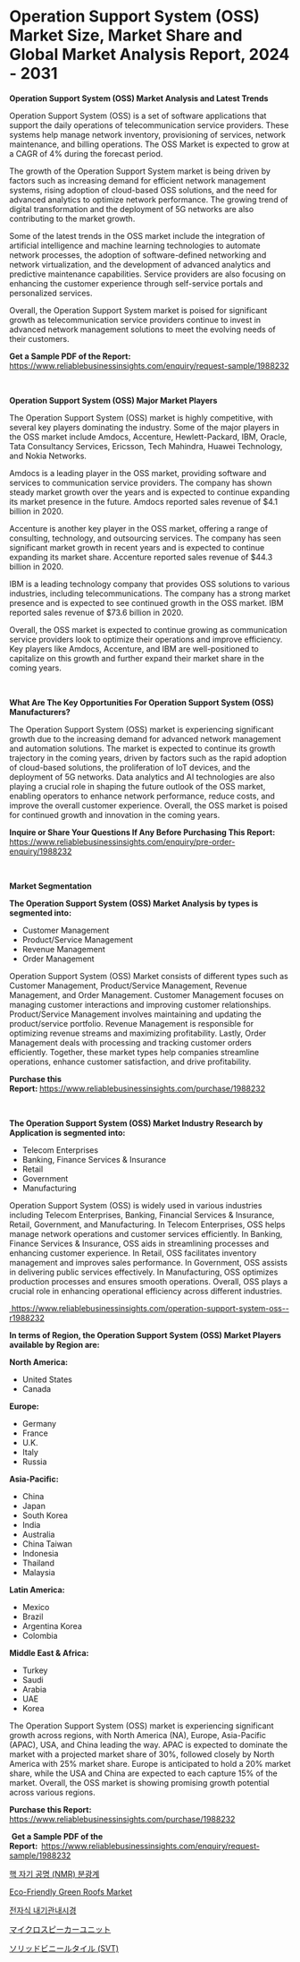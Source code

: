 <p><h1>Operation Support System (OSS) Market Size, Market Share and Global Market Analysis Report, 2024 - 2031</h1></p><p><strong>Operation Support System (OSS) Market Analysis and Latest Trends</strong></p>
<p><p>Operation Support System (OSS) is a set of software applications that support the daily operations of telecommunication service providers. These systems help manage network inventory, provisioning of services, network maintenance, and billing operations. The OSS Market is expected to grow at a CAGR of 4% during the forecast period.</p><p>The growth of the Operation Support System market is being driven by factors such as increasing demand for efficient network management systems, rising adoption of cloud-based OSS solutions, and the need for advanced analytics to optimize network performance. The growing trend of digital transformation and the deployment of 5G networks are also contributing to the market growth.</p><p>Some of the latest trends in the OSS market include the integration of artificial intelligence and machine learning technologies to automate network processes, the adoption of software-defined networking and network virtualization, and the development of advanced analytics and predictive maintenance capabilities. Service providers are also focusing on enhancing the customer experience through self-service portals and personalized services.</p><p>Overall, the Operation Support System market is poised for significant growth as telecommunication service providers continue to invest in advanced network management solutions to meet the evolving needs of their customers.</p></p>
<p><strong>Get a Sample PDF of the Report:&nbsp;</strong> <a href="https://www.reliablebusinessinsights.com/enquiry/request-sample/1988232">https://www.reliablebusinessinsights.com/enquiry/request-sample/1988232</a></p>
<p>&nbsp;</p>
<p><strong>Operation Support System (OSS) Major Market Players</strong></p>
<p><p>The Operation Support System (OSS) market is highly competitive, with several key players dominating the industry. Some of the major players in the OSS market include Amdocs, Accenture, Hewlett-Packard, IBM, Oracle, Tata Consultancy Services, Ericsson, Tech Mahindra, Huawei Technology, and Nokia Networks.</p><p>Amdocs is a leading player in the OSS market, providing software and services to communication service providers. The company has shown steady market growth over the years and is expected to continue expanding its market presence in the future. Amdocs reported sales revenue of $4.1 billion in 2020.</p><p>Accenture is another key player in the OSS market, offering a range of consulting, technology, and outsourcing services. The company has seen significant market growth in recent years and is expected to continue expanding its market share. Accenture reported sales revenue of $44.3 billion in 2020.</p><p>IBM is a leading technology company that provides OSS solutions to various industries, including telecommunications. The company has a strong market presence and is expected to see continued growth in the OSS market. IBM reported sales revenue of $73.6 billion in 2020.</p><p>Overall, the OSS market is expected to continue growing as communication service providers look to optimize their operations and improve efficiency. Key players like Amdocs, Accenture, and IBM are well-positioned to capitalize on this growth and further expand their market share in the coming years.</p></p>
<p>&nbsp;</p>
<p><strong>What Are The Key Opportunities For Operation Support System (OSS) Manufacturers?</strong></p>
<p><p>The Operation Support System (OSS) market is experiencing significant growth due to the increasing demand for advanced network management and automation solutions. The market is expected to continue its growth trajectory in the coming years, driven by factors such as the rapid adoption of cloud-based solutions, the proliferation of IoT devices, and the deployment of 5G networks. Data analytics and AI technologies are also playing a crucial role in shaping the future outlook of the OSS market, enabling operators to enhance network performance, reduce costs, and improve the overall customer experience. Overall, the OSS market is poised for continued growth and innovation in the coming years.</p></p>
<p><strong>Inquire or Share Your Questions If Any Before Purchasing This Report:</strong> <a href="https://www.reliablebusinessinsights.com/enquiry/pre-order-enquiry/1988232">https://www.reliablebusinessinsights.com/enquiry/pre-order-enquiry/1988232</a></p>
<p>&nbsp;</p>
<p><strong>Market Segmentation</strong></p>
<p><strong>The Operation Support System (OSS) Market Analysis by types is segmented into:</strong></p>
<p><ul><li>Customer Management</li><li>Product/Service Management</li><li>Revenue Management</li><li>Order Management</li></ul></p>
<p><p>Operation Support System (OSS) Market consists of different types such as Customer Management, Product/Service Management, Revenue Management, and Order Management. Customer Management focuses on managing customer interactions and improving customer relationships. Product/Service Management involves maintaining and updating the product/service portfolio. Revenue Management is responsible for optimizing revenue streams and maximizing profitability. Lastly, Order Management deals with processing and tracking customer orders efficiently. Together, these market types help companies streamline operations, enhance customer satisfaction, and drive profitability.</p></p>
<p><strong>Purchase this Report:&nbsp;</strong><a href="https://www.reliablebusinessinsights.com/purchase/1988232">https://www.reliablebusinessinsights.com/purchase/1988232</a></p>
<p>&nbsp;</p>
<p><strong>The Operation Support System (OSS) Market Industry Research by Application is segmented into:</strong></p>
<p><ul><li>Telecom Enterprises</li><li>Banking, Finance Services & Insurance</li><li>Retail</li><li>Government</li><li>Manufacturing</li></ul></p>
<p><p>Operation Support System (OSS) is widely used in various industries including Telecom Enterprises, Banking, Financial Services & Insurance, Retail, Government, and Manufacturing. In Telecom Enterprises, OSS helps manage network operations and customer services efficiently. In Banking, Finance Services & Insurance, OSS aids in streamlining processes and enhancing customer experience. In Retail, OSS facilitates inventory management and improves sales performance. In Government, OSS assists in delivering public services effectively. In Manufacturing, OSS optimizes production processes and ensures smooth operations. Overall, OSS plays a crucial role in enhancing operational efficiency across different industries.</p></p>
<p><a href="https://www.reliablebusinessinsights.com/operation-support-system-oss--r1988232">&nbsp;https://www.reliablebusinessinsights.com/operation-support-system-oss--r1988232</a></p>
<p><strong>In terms of Region, the Operation Support System (OSS) Market Players available by Region are:</strong></p>
<p>
    <p> <strong> North America: </strong>
        <ul>
            <li>United States</li>
            <li>Canada</li>
        </ul>
        </p> 
    <p> <strong> Europe: </strong>
        <ul>
            <li>Germany</li>
            <li>France</li>
            <li>U.K.</li>
            <li>Italy</li>
            <li>Russia</li>
        </ul>
        </p> 
    <p> <strong> Asia-Pacific: </strong>
        <ul>
            <li>China</li>
            <li>Japan</li>
            <li>South Korea</li>
            <li>India</li>
            <li>Australia</li>
            <li>China Taiwan</li>
            <li>Indonesia</li>
            <li>Thailand</li>
            <li>Malaysia</li>
        </ul>
        </p> 
    <p> <strong> Latin America: </strong>
        <ul>
            <li>Mexico</li>
            <li>Brazil</li>
            <li>Argentina Korea</li>
            <li>Colombia</li>
        </ul>
        </p> 
    <p> <strong> Middle East & Africa: </strong>
        <ul>
            <li>Turkey</li>
            <li>Saudi</li>
            <li>Arabia</li>
            <li>UAE</li>
            <li>Korea</li>
        </ul>
    </p>
    </p>
<p><p>The Operation Support System (OSS) market is experiencing significant growth across regions, with North America (NA), Europe, Asia-Pacific (APAC), USA, and China leading the way. APAC is expected to dominate the market with a projected market share of 30%, followed closely by North America with 25% market share. Europe is anticipated to hold a 20% market share, while the USA and China are expected to each capture 15% of the market. Overall, the OSS market is showing promising growth potential across various regions.</p></p>
<p><strong>Purchase this Report: </strong><a href="https://www.reliablebusinessinsights.com/purchase/1988232">https://www.reliablebusinessinsights.com/purchase/1988232</a></p>
<p>&nbsp;<strong>Get a Sample PDF of the Report:&nbsp;&nbsp;</strong><a href="https://www.reliablebusinessinsights.com/enquiry/request-sample/1988232">https://www.reliablebusinessinsights.com/enquiry/request-sample/1988232</a></p>
<p><strong></strong></p>
<p><p><a href="https://github.com/erwindropdead54/Market-Research-Report-List-1/blob/main/4968162108430.md">핵 자기 공명 (NMR) 분광계</a></p><p><a href="https://github.com/mbisetmhermsr/Market-Research-Report-List-2/blob/main/eco-friendly-green-roofs-market.md">Eco-Friendly Green Roofs Market</a></p><p><a href="https://medium.com/@jodyomenick905/%EA%B8%80%EB%A1%9C%EB%B2%8C-%EC%A0%84%EC%9E%90-%EA%B8%B0%EA%B4%80-%EB%82%B4-%EC%97%94%EB%8F%84-%EC%8A%A4%EC%BD%94%ED%94%84-%EC%82%B0%EC%97%85-%EC%9C%A0%ED%98%95-%EC%9D%91%EC%9A%A9-%EB%B6%84%EC%95%BC-%EC%8B%9C%EC%9E%A5-%EC%B0%B8%EA%B0%80%EC%9E%90-%EC%A7%80%EC%97%AD-%EC%84%B1%EC%9E%A5-%EB%B6%84%EC%84%9D-%EA%B7%B8%EB%A6%AC%EA%B3%A0-%EB%AF%B8%EB%9E%98-%EC%8B%9C%EB%82%98%EB%A6%AC%EC%98%A4%EB%93%A4-2024-2031-075308f32aa1">전자식 내기관내시경</a></p><p><a href="https://github.com/reliezer65/Market-Research-Report-List-1/blob/main/6657461116178.md">マイクロスピーカーユニット</a></p><p><a href="https://github.com/tanyaali3/Market-Research-Report-List-1/blob/main/5128866116179.md">ソリッドビニールタイル (SVT)</a></p></p>